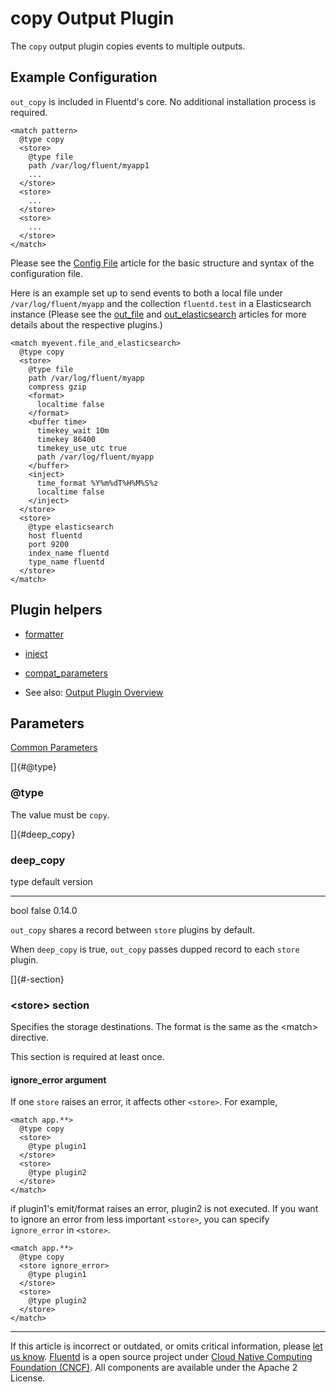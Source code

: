 # copy Output Plugin

The `copy` output plugin copies events to multiple outputs.


## Example Configuration

`out_copy` is included in Fluentd's core. No additional installation
process is required.

``` {.CodeRay}
<match pattern>
  @type copy
  <store>
    @type file
    path /var/log/fluent/myapp1
    ...
  </store>
  <store>
    ...
  </store>
  <store>
    ...
  </store>
</match>
```

Please see the [Config File](/articles/config-file.md) article for the basic
structure and syntax of the configuration file.

Here is an example set up to send events to both a local file under
`/var/log/fluent/myapp` and the collection `fluentd.test` in a
Elasticsearch instance (Please see the [out\_file](/articles/out_file.md)
and [out\_elasticsearch](/articles/out_elasticsearch.md) articles for more
details about the respective plugins.)

``` {.CodeRay}
<match myevent.file_and_elasticsearch>
  @type copy
  <store>
    @type file
    path /var/log/fluent/myapp
    compress gzip
    <format>
      localtime false
    </format>
    <buffer time>
      timekey_wait 10m
      timekey 86400
      timekey_use_utc true
      path /var/log/fluent/myapp
    </buffer>
    <inject>
      time_format %Y%m%dT%H%M%S%z
      localtime false
    </inject>
  </store>
  <store>
    @type elasticsearch
    host fluentd
    port 9200
    index_name fluentd
    type_name fluentd
  </store>
</match>
```


## Plugin helpers

-   [formatter](/articles/api-plugin-helper-formatter.md)
-   [inject](/articles/api-plugin-helper-inject.md)
-   [compat\_parameters](/articles/api-plugin-helper-compat_parameters.md)

-   See also: [Output Plugin Overview](/articles/output-plugin-overview.md)


## Parameters

[Common Parameters](/articles/plugin-common-parameters.md)

[]{#@type}

### \@type

The value must be `copy`.

[]{#deep_copy}

### deep\_copy

   type   default   version
  ------ --------- ---------
   bool    false    0.14.0

`out_copy` shares a record between `store` plugins by default.

When `deep_copy` is true, `out_copy` passes dupped record to each
`store` plugin.

[]{#<store>-section}

### \<store\> section

Specifies the storage destinations. The format is the same as the
\<match\> directive.

This section is required at least once.

#### ignore\_error argument

If one `store` raises an error, it affects other `<store>`. For example,

``` {.CodeRay}
<match app.**>
  @type copy
  <store>
    @type plugin1
  </store>
  <store>
    @type plugin2
  </store>
</match>
```

if plugin1's emit/format raises an error, plugin2 is not executed. If
you want to ignore an error from less important `<store>`, you can
specify `ignore_error` in `<store>`.

``` {.CodeRay}
<match app.**>
  @type copy
  <store ignore_error>
    @type plugin1
  </store>
  <store>
    @type plugin2
  </store>
</match>
```


------------------------------------------------------------------------

If this article is incorrect or outdated, or omits critical information,
please [let us know](https://github.com/fluent/fluentd-docs/issues?state=open).
[Fluentd](http://www.fluentd.org/) is a open source project under [Cloud
Native Computing Foundation (CNCF)](https://cncf.io/). All components
are available under the Apache 2 License.
